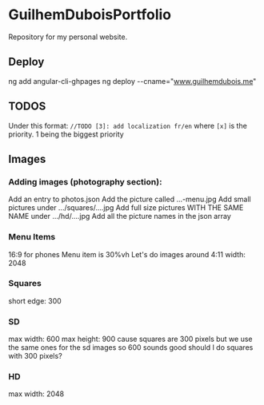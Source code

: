 # GuilhemDuboisPortfolio
Repository for my personal website.

## Deploy
ng add angular-cli-ghpages
ng deploy --cname="www.guilhemdubois.me"
<!--ng deploy --base-href=/Portfolio/-->

## TODOS
Under this format:
`//TODO [3]: add localization fr/en`
where `[x]` is the priority. 1 being the biggest priority

## Images
### Adding images (photography section):
Add an entry to photos.json
Add the picture called ...-menu.jpg
Add small pictures under .../squares/....jpg
Add full size pictures WITH THE SAME NAME under .../hd/....jpg
Add all the picture names in the json array

### Menu Items

16:9 for phones
Menu item is 30%vh
Let's do images around 4:11
width: 2048

### Squares
short edge: 300


### SD
max width: 600
max height: 900
cause squares are 300 pixels but we use the same ones for the sd images
so 600 sounds good
should I do squares with 300 pixels?

### HD
max width: 2048